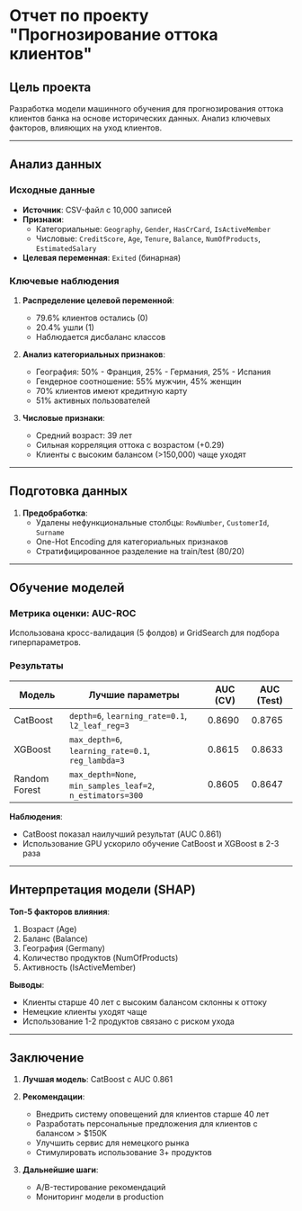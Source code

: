# Отчет по проекту "Прогнозирование оттока клиентов"

## Цель проекта
Разработка модели машинного обучения для прогнозирования оттока клиентов банка на основе исторических данных. Анализ ключевых факторов, влияющих на уход клиентов.

---

## Анализ данных

### Исходные данные
- **Источник**: CSV-файл с 10,000 записей
- **Признаки**:
  - Категориальные: `Geography`, `Gender`, `HasCrCard`, `IsActiveMember`
  - Числовые: `CreditScore`, `Age`, `Tenure`, `Balance`, `NumOfProducts`, `EstimatedSalary`
- **Целевая переменная**: `Exited` (бинарная)

### Ключевые наблюдения
1. **Распределение целевой переменной**:
   - 79.6% клиентов остались (0)
   - 20.4% ушли (1)
   - Наблюдается дисбаланс классов

2. **Анализ категориальных признаков**:
   - География: 50% - Франция, 25% - Германия, 25% - Испания
   - Гендерное соотношение: 55% мужчин, 45% женщин
   - 70% клиентов имеют кредитную карту
   - 51% активных пользователей

3. **Числовые признаки**:
   - Средний возраст: 39 лет
   - Сильная корреляция оттока с возрастом (+0.29)
   - Клиенты с высоким балансом (>150,000) чаще уходят

---

## Подготовка данных

1. **Предобработка**:
   - Удалены нефункциональные столбцы: `RowNumber`, `CustomerId`, `Surname`
   - One-Hot Encoding для категориальных признаков
   - Стратифицированное разделение на train/test (80/20)

---

## Обучение моделей

### Метрика оценки: AUC-ROC
Использована кросс-валидация (5 фолдов) и GridSearch для подбора гиперпараметров.

### Результаты

| Модель           | Лучшие параметры                                  | AUC (CV) | AUC (Test) 
|-------------------|--------------------------------------------------|----------|------------|
| CatBoost          | `depth=6`, `learning_rate=0.1`, `l2_leaf_reg=3`  | 0.8690    | 0.8765      |
| XGBoost           | `max_depth=6`, `learning_rate=0.1`, `reg_lambda=3` | 0.8615    | 0.8633      | 
| Random Forest     | `max_depth=None`, `min_samples_leaf=2`, `n_estimators=300` | 0.8605    | 0.8647      | 

**Наблюдения**:
- CatBoost показал наилучший результат (AUC 0.861)
- Использование GPU ускорило обучение CatBoost и XGBoost в 2-3 раза

---

## Интерпретация модели (SHAP)

**Топ-5 факторов влияния**:
1. Возраст (Age) 
2. Баланс (Balance)
3. География (Germany)
4. Количество продуктов (NumOfProducts)
5. Активность (IsActiveMember)

**Выводы**:
- Клиенты старше 40 лет с высоким балансом склонны к оттоку
- Немецкие клиенты уходят чаще
- Использование 1-2 продуктов связано с риском ухода

---

## Заключение

1. **Лучшая модель**: CatBoost с AUC 0.861
2. **Рекомендации**:
   - Внедрить систему оповещений для клиентов старше 40 лет
   - Разработать персональные предложения для клиентов с балансом > $150K
   - Улучшить сервис для немецкого рынка
   - Стимулировать использование 3+ продуктов

3. **Дальнейшие шаги**:
   - А/B-тестирование рекомендаций
   - Мониторинг модели в production
